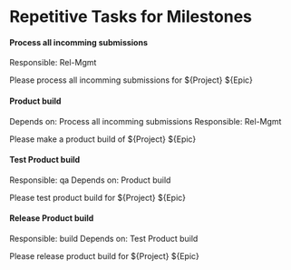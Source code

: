 # Repetitive Tasks for Milestones

#### Process all incomming submissions
Responsible: Rel-Mgmt

Please process all incomming submissions for ${Project} ${Epic}

#### Product build
Depends on: Process all incomming submissions
Responsible: Rel-Mgmt

Please make a product build of ${Project} ${Epic}

#### Test Product build
Responsible: qa
Depends on: Product build

Please test product build for ${Project} ${Epic}

#### Release Product build
Responsible: build
Depends on: Test Product build

Please release product build for ${Project} ${Epic}
